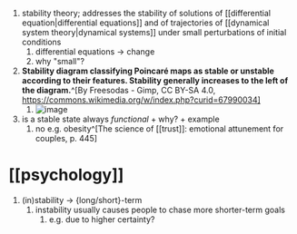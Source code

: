 1. stability theory; addresses the stability of solutions of [[differential equation|differential equations]] and of trajectories of [[dynamical system theory|dynamical systems]] under small perturbations of initial conditions
	1. differential equations → change
	2. why "small"?
2. **Stability diagram classifying Poincaré maps as stable or unstable according to their features. Stability generally increases to the left of the diagram.**^[By Freesodas - Gimp, CC BY-SA 4.0, https://commons.wikimedia.org/w/index.php?curid=67990034]
	1. ![image](https://upload.wikimedia.org/wikipedia/commons/thumb/3/3b/Stability_Diagram.png/640px-Stability_Diagram.png)
3. is a stable state always *functional* + why? + example
	1. no e.g. obesity^[The science of [[trust]]: emotional attunement for couples, p. 445]

# [[psychology]]
1. (in)stability → {long/short}-term
	1. instability usually causes people to chase more shorter-term goals
		1. e.g. due to higher certainty?